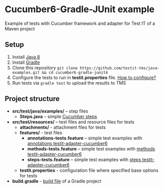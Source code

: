 # Cucumber6-Gradle-JUnit example
Example of tests with Cucumber framework and adapter for Test IT of a Maven project

## Setup

1. Install [Java 8](https://www.oracle.com/java/technologies/javase/javase8-archive-downloads.html)
2. Install [Gradle](https://gradle.org/install/)
3. Clone this repository `git clone https://github.com/testit-tms/java-examples.git && cd cucumber6-gradle-junit4`
4. Configure the tests to run in **testit.properties** file. [How to configure?](https://github.com/testit-tms/adapters-java/tree/main/testit-adapter-cucumber6#configuration)
5. Run tests via `gradle test` to upload the results to TMS

## Project structure

* **src/test/java/examples/** – step files
    * **Steps.java** – simple [Cucumber steps](https://docs.cucumber.io/docs/cucumber/api/?lang=java#steps)
* **src/test/resources/** – test files and resource files for tests
    * **attachments/** - attachment files for tests
    * **features/** - test files
        * **annotations-tests.feature** – simple test examples with [annotations testit-adapter-cucumber6](https://github.com/testit-tms/adapters-java/tree/main/testit-adapter-cucumber6#tags)
        * **methods-tests.feature** – simple test examples with [methods testit-adapter-cucumber6](https://github.com/testit-tms/adapters-java/tree/main/testit-adapter-cucumber6#tags)
        * **steps-tests.feature** – simple test examples with [steps testit-adapter-cucumber6](https://github.com/testit-tms/adapters-java/tree/main/testit-adapter-cucumber6#tags)
    * **testit.properties** - configuration file where specified base options for tests
* **build.gradle** - [build file](https://docs.gradle.org/current/userguide/tutorial_using_tasks.html) of a Gradle project
